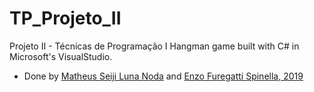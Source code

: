 # TP_Projeto_II
Projeto II - Técnicas de Programação I
Hangman game built with C# in Microsoft's VisualStudio.
<ul>
  <li>Done by <a href="github.com/SeijiNoda">Matheus Seiji Luna Noda</a> and <a href="github.com/Platinamaster1">Enzo Furegatti Spinella, 2019</a>
